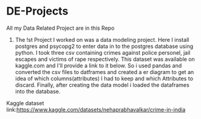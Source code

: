 # DE-Projects
All my Data Related Project are in this Repo

1) The !st Project I worked on was a data modeling project. Here I install postgres and psycopg2 to enter data in to the postgres database using python. 
I took three csv containing crimes against police personel, jail escapes and victims of rape respectively. This dataset was available on kaggle.com and I'll provide a link to it below.
So i used pandas and converted the csv files to datframes and created a er diagram to get an idea of which columns(attributes) I had to keep and which Attributes to discard.
Finally, after creating the data model i loaded the dataframes into the database.

Kaggle dataset link:https://www.kaggle.com/datasets/nehaprabhavalkar/crime-in-india
